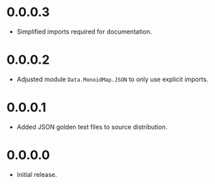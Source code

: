 # 0.0.0.3

- Simplified imports required for documentation.

# 0.0.0.2

- Adjusted module `Data.MonoidMap.JSON` to only use explicit imports.

# 0.0.0.1

- Added JSON golden test files to source distribution.

# 0.0.0.0

- Initial release.
